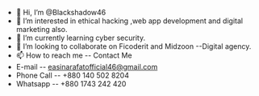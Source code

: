 - 👋 Hi, I’m @Blackshadow46
- 👀 I’m interested in  ethical hacking ,web app development and digital marketing also.
- 🌱 I’m currently learning cyber security.
- 💞️ I’m looking to collaborate on Ficoderit and Midzoon --Digital agency.
- 📫 How to reach me  -- Contact Me
- E-mail -- easinarafatofficial46@gmail.com
- Phone Call -- +880 140 502 8204
- Whatsapp -- +880 1743 242 420

<!---
Blackshadow46/Blackshadow46 is a ✨ special ✨ repository because its `README.md` (this file) appears on your GitHub profile.
You can click the Preview link to take a look at your changes.
--->
